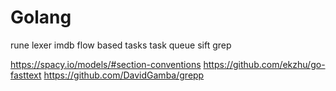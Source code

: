 # Golang

rune lexer imdb
flow based tasks
task queue
sift grep


https://spacy.io/models/#section-conventions
https://github.com/ekzhu/go-fasttext
https://github.com/DavidGamba/grepp